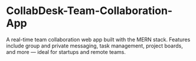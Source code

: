 # CollabDesk-Team-Collaboration-App
A real-time team collaboration web app built with the MERN stack. Features include group and private messaging, task management, project boards, and more — ideal for startups and remote teams.
